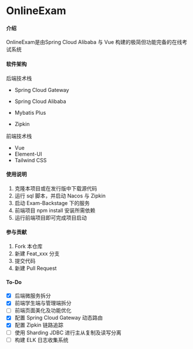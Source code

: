 # OnlineExam

#### 介绍

OnlineExam是由Spring Cloud Alibaba 与 Vue 构建的极简但功能完备的在线考试系统

#### 软件架构

后端技术栈

- Spring Cloud Gateway

- Spring Cloud Alibaba

- Mybatis Plus

- Zipkin

  

前端技术栈

- Vue
- Element-UI
- Tailwind CSS

#### 使用说明

1.  克隆本项目或在发行版中下载源代码
2.  运行 sql 脚本，并启动 Nacos 与 Zipkin
3.  启动 Exam-Backstage 下的服务
4.  前端项目 npm install 安装所需依赖
5.  运行前端项目即可完成项目启动

#### 参与贡献

1.  Fork 本仓库
2.  新建 Feat_xxx 分支
3.  提交代码
4.  新建 Pull Request

#### To-Do

- [x] 后端微服务拆分
- [x] 前端学生端与管理端拆分
- [ ] 前端页面美化及功能优化
- [x] 配置 Spring Cloud Gateway 动态路由
- [x] 配置 Zipkin 链路追踪
- [ ] 使用 Sharding JDBC 进行主从复制及读写分离
- [ ] 构建 ELK 日志收集系统